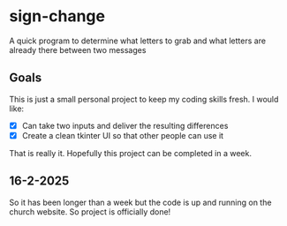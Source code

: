# sign-change
A quick program to determine what letters to grab and what letters are already there between two messages

## Goals
This is just a small personal project to keep my coding skills fresh. I would like:
- [x] Can take two inputs and deliver the resulting differences
- [x] Create a clean tkinter UI so that other people can use it

That is really it. Hopefully this project can be completed in a week.


## 16-2-2025
So it has been longer than a week but the code is up and running on the church website. So project is officially done!
